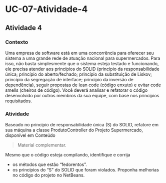 # UC-07-Atividade-4

## Atividade 4

 

### Contexto

Uma empresa de software está em uma concorrência para oferecer seu sistema a uma grande rede de atuação nacional para supermercados. Para isso, não basta simplesmente que o sistema esteja testado e funcionando, ele precisa atender aos princípios do SOLID (princípio da responsabilidade única; princípio do aberto/fechado; princípio da substituição de Liskov; princípio da segregação de interface; princípio da inversão de dependência), seguir propostas de lean code (código enxuto) e evitar code smells (cheiros de código). Você deverá analisar e refatorar o código desenvolvido por outros membros da sua equipe, com base nos princípios requisitados.

 

### Atividade

Baseado no princípio de responsabilidade única (S) do SOLID, refatore em sua máquina a classe ProdutoController do Projeto Supermercado, disponível em Conteúdo 

> Material complementar.

Mesmo que o código esteja compilando, identifique e corrija

- os métodos que estão “fedorentos”.
- os princípios do “S” do SOLID que foram violados.
Proponha melhorias no código do projeto no NetBeans.
